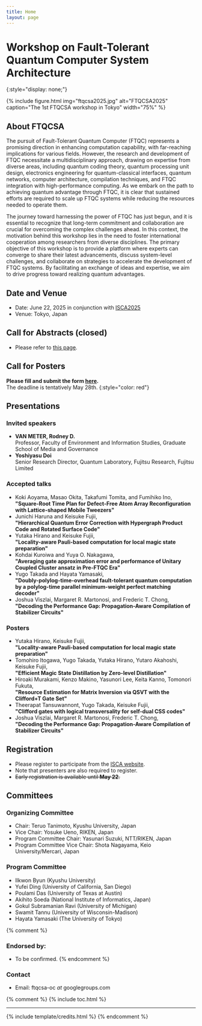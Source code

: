 ```yaml
---
title: Home
layout: page
---
```


# Workshop on Fault-Tolerant Quantum Computer System Architecture
{:style="display: none;"}

{% include figure.html img="ftqcsa2025.jpg" alt="FTQCSA2025" caption="The 1st FTQCSA workshop in Tokyo" width="75%" %}

## About FTQCSA

The pursuit of Fault-Tolerant Quantum Computer (FTQC) represents a promising direction in enhancing computation capability, with far-reaching implications for various fields. However, the research and development of FTQC necessitate a multidisciplinary approach, drawing on expertise from diverse areas, including quantum coding theory, quantum processing unit design, electronics engineering for quantum-classical interfaces, quantum networks, computer architecture, compilation techniques, and FTQC integration with high-performance computing. As we embark on the path to achieving quantum advantage through FTQC, it is clear that sustained efforts are required to scale up FTQC systems while reducing the resources needed to operate them.

The journey toward harnessing the power of FTQC has just begun, and it is essential to recognize that long-term commitment and collaboration are crucial for overcoming the complex challenges ahead. In this context, the motivation behind this workshop lies in the need to foster international cooperation among researchers from diverse disciplines. The primary objective of this workshop is to provide a platform where experts can converge to share their latest advancements, discuss system-level challenges, and collaborate on strategies to accelerate the development of FTQC systems. By facilitating an exchange of ideas and expertise, we aim to drive progress toward realizing quantum advantages.

## Date and Venue

- Date: June 22, 2025 in conjunction with [ISCA2025](https://iscaconf.org/isca2025/)
- Venue: Tokyo, Japan

## Call for Abstracts (closed)

- Please refer to [this page](/cfa/).

## Call for Posters 

__Please fill and submit the form [here](https://forms.office.com/r/XbFXpipU0g).__  
The deadline is tentatively May 28th.
{:style="color: red"}

## Presentations

### Invited speakers

- __VAN METER, Rodney D.__  
  Professor, Faculty of Environment and Information Studies, Graduate School of Media and Governance
- __Yoshiyasu Doi__  
  Senior Research Director, Quantum Laboratory, Fujitsu Research, Fujitsu Limited

### Accepted talks

- Koki Aoyama, Masao Okita, Takafumi Tomita, and Fumihiko Ino,  
  __"Square-Root Time Plan for Defect-Free Atom Array Reconfiguration with Lattice-shaped Mobile Tweezers"__
- Junichi Haruna and Keisuke Fujii,  
  __"Hierarchical Quantum Error Correction with Hypergraph Product Code and Rotated Surface Code"__
- Yutaka Hirano and Keisuke Fujii,  
  __"Locality-aware Pauli-based computation for local magic state preparation"__
- Kohdai Kuroiwa and Yuya O. Nakagawa,  
  __"Averaging gate approximation error and performance of Unitary Coupled Cluster ansatz in Pre-FTQC Era"__
- Yugo Takada and Hayata Yamasaki,  
  __"Doubly-polylog-time-overhead fault-tolerant quantum computation by a polylog-time parallel minimum-weight perfect matching decoder"__
- Joshua Viszlai, Margaret R. Martonosi, and Frederic T. Chong,  
  __"Decoding the Performance Gap: Propagation-Aware Compilation of Stabilizer Circuits"__

### Posters

- Yutaka Hirano, Keisuke Fujii,  
  __"Locality-aware Pauli-based computation for local magic state preparation"__
- Tomohiro Itogawa, Yugo Takada, Yutaka Hirano, Yutaro Akahoshi, Keisuke Fujii,  
  __"Efficient Magic State Distillation by Zero-level Distillation"__
- Hiroaki Murakami, Kenzo Makino, Yasunori Lee, Keita Kanno, Tomonori Fukuta,  
  __"Resource Estimation for Matrix Inversion via QSVT with the Clifford+T Gate Set"__
- Theerapat Tansuwannont, Yugo Takada, Keisuke Fujii,  
  __"Clifford gates with logical transversality for self-dual CSS codes"__
- Joshua Viszlai, Margaret R. Martonosi, Frederic T. Chong,  
  __"Decoding the Performance Gap: Propagation-Aware Compilation of Stabilizer Circuits"__

## Registration

- Please register to participate from the [ISCA website](https://iscaconf.org/isca2025/).
- Note that presenters are also required to register.
- ~~Early registration is available until __May 22__.~~

## Committees

### Organizing Committee

- Chair: Teruo Tanimoto, Kyushu University, Japan
- Vice Chair: Yosuke Ueno, RIKEN, Japan
- Program Committee Chair: Yasunari Suzuki, NTT/RIKEN, Japan
- Program Committee Vice Chair: Shota Nagayama, Keio University/Mercari, Japan

### Program Committee

- Ilkwon Byun (Kyushu University)
- Yufei Ding (University of California, San Diego)
- Poulami Das (University of Texas at Austin)
- Akihito Soeda (National Institute of Informatics, Japan)
- Gokul Subramanian Ravi (University of Michigan)
- Swamit Tannu (University of Wisconsin-Madison)
- Hayata Yamasaki (The University of Tokyo)

{% comment %}
### Endorsed by:

- To be confirmed.
{% endcomment %}

### Contact
- Email: ftqcsa-oc _at_ googlegroups.com

{% comment %}
{% include toc.html %}

------

{% include template/credits.html %}
{% endcomment %}
